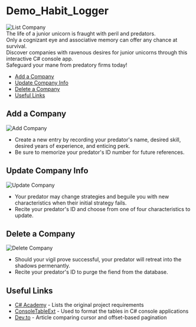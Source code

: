 # Demo_Habit_Logger
![List Company](https://i.imgur.com/DYIPTgo.gif)  
The life of a junior unicorn is fraught with peril and predators.  
Only a cognizant eye and associative memory can offer any chance at survival.  
Discover companies with ravenous desires for junior unicorns through this interactive C# console app.   
Safeguard your mane from predatory firms today!

  * [Add a Company](#add-a-company)
  * [Update Company Info](#update-company-info)
  * [Delete a Company](#delete-a-company)
  * [Useful Links](#useful-links)

## Add a Company
![Add Company](https://i.imgur.com/9IFn9JE.gif)
* Create a new entry by recording your predator's name, desired skill, desired years of experience, and enticing perk.
* Be sure to memorize your predator's ID number for future references.

## Update Company Info
![Update Company](https://i.imgur.com/6gYRiEv.gif)
* Your predator may change strategies and beguile you with new characteristics when their initial strategy fails.
* Recite your predator's ID and choose from one of four characteristics to update. 

## Delete a Company
![Delete Company](https://i.imgur.com/Auywocr.gif)
* Should your vigil prove successful, your predator will retreat into the shadows permenantly.
* Recite your predator's ID to purge the fiend from the database.

## Useful Links
* [C# Academy](https://www.thecsharpacademy.com/project/12) - Lists the original project requirements
* [ConsoleTableExt](https://github.com/minhhungit/ConsoleTableExt) - Used to format the tables in C# console applications
* [Dev.to](https://dev.to/appwrite/this-is-why-you-should-use-cursor-pagination-4nh5) - Article comparing cursor and offset-based pagination
